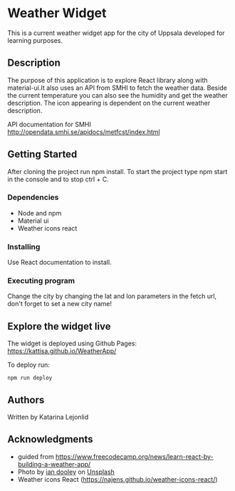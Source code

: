 # Weather Widget

This is a  current weather widget app for the city of Uppsala developed for learning purposes.

## Description

The purpose of this application is to explore React library along with material-ui.It also uses an API from SMHI to fetch the weather data.
Beside the current temperature you can also see the humidity and get the weather description. The icon appearing is dependent on the current weather description.

API documentation for SMHI http://opendata.smhi.se/apidocs/metfcst/index.html

## Getting Started

After cloning the project run npm install. To start the project type npm start in the console and to stop ctrl + C. 

### Dependencies

* Node and npm
* Material ui
* Weather icons react

### Installing

Use React documentation to install.

### Executing program

Change the city by changing the lat and lon parameters in the fetch url, don't forget to set a new city name!

## Explore the widget live

The widget is deployed using Github Pages: https://kattisa.github.io/WeatherApp/

To deploy run: 

` npm run deploy `

## Authors

Written by Katarina Lejonlid

## Acknowledgments

 * guided from https://www.freecodecamp.org/news/learn-react-by-building-a-weather-app/
 * Photo by <a href="https://unsplash.com/@sadswim?utm_source=unsplash&utm_medium=referral&utm_content=creditCopyText">ian dooley</a> on 
 <a href="https://unsplash.com/s/photos/sky-background-landscape?utm_source=unsplash&utm_medium=referral&utm_content=creditCopyText">Unsplash</a>
 * Weather icons React (https://najens.github.io/weather-icons-react/)
